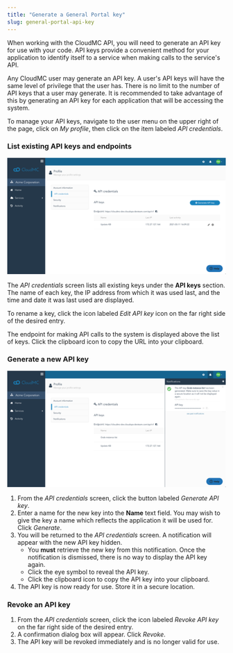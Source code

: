 ```yaml
---
title: "Generate a General Portal key"
slug: general-portal-api-key
---
```



When working with the CloudMC API, you will need to generate an API key for use with your code.  API keys provide a convenient method for your application to identify itself to a service when making calls to the service's API.

Any CloudMC user may generate an API key.  A user's API keys will have the same level of privilege that the user has.  There is no limit to the number of API keys that a user may generate.  It is recommended to take advantage of this by generating an API key for each application that will be accessing the system.

To manage your API keys, navigate to the user menu on the upper right of the page, click on *My profile*, then click on the item labeled *API credentials*.

### List existing API keys and endpoints

![API credentials screen](/assets/cloudmc-api-key-en-01.png)

The *API credentials* screen lists all existing keys under the **API keys** section.  The name of each key, the IP address from which it was used last, and the time and date it was last used are displayed.

To rename a key, click the icon labeled *Edit API key* icon on the far right side of the desired entry.

The endpoint for making API calls to the system is displayed above the list of keys.  Click the clipboard icon to copy the URL into your clipboard.

### Generate a new API key

![API key generated](/assets/cloudmc-api-key-en-02.png)

1. From the *API credentials* screen, click the button labeled *Generate API key*.
1. Enter a name for the new key into the **Name** text field.  You may wish to give the key a name which reflects the application it will be used for.  Click *Generate*.
1. You will be returned to the *API credentials* screen.  A notification will appear with the new API key hidden.
   - You **must** retrieve the new key from this notification.  Once the notification is dismissed, there is no way to display the API key again.
   - Click the eye symbol to reveal the API key.
   - Click the clipboard icon to copy the API key into your clipboard.
1. The API key is now ready for use.  Store it in a secure location.

### Revoke an API key

1. From the *API credentials* screen, click the icon labeled *Revoke API key* on the far right side of the desired entry.
1. A confirmation dialog box will appear.  Click *Revoke*.
1. The API key will be revoked immediately and is no longer valid for use.
